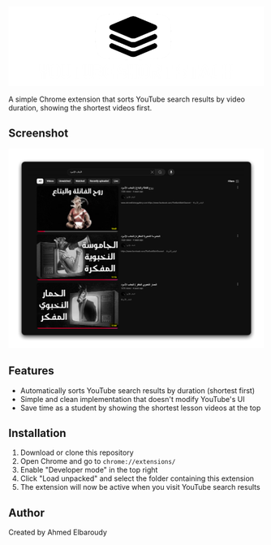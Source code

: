 ![Youtbe short stack](YSS.png)

A simple Chrome extension that sorts YouTube search results by video duration, showing the shortest videos first.

## Screenshot
![YSS Screenshot](YSS-Screenshot.png)

## Features

- Automatically sorts YouTube search results by duration (shortest first)
- Simple and clean implementation that doesn't modify YouTube's UI
- Save time as a student by showing the shortest lesson videos at the top

## Installation

1. Download or clone this repository
2. Open Chrome and go to `chrome://extensions/`
3. Enable "Developer mode" in the top right
4. Click "Load unpacked" and select the folder containing this extension
5. The extension will now be active when you visit YouTube search results

## Author

Created by Ahmed Elbaroudy
